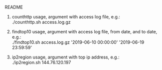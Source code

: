 README

1. counthttp usage, argument with access log file, e.g.:\
./counthttp.sh access.log.gz

2. findtop10 usage, argument with access log file, from date, and to date, e.g.:\
./findtop10.sh access.log.gz '2019-06-10 00:00:00' '2019-06-19 23:59:59'

3. ip2region usage, argument with top ip address, e.g.:\
./ip2region.sh 144.76.120.197